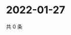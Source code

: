 # 2022-01-27

共 0 条

<!-- BEGIN WEIBO -->
<!-- 最后更新时间 Thu Jan 27 2022 17:14:05 GMT+0800 (China Standard Time) -->

<!-- END WEIBO -->
